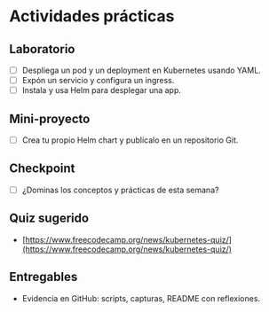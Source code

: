 # Actividades prácticas

## Laboratorio

- [ ] Despliega un pod y un deployment en Kubernetes usando YAML.
- [ ] Expón un servicio y configura un ingress.
- [ ] Instala y usa Helm para desplegar una app.

## Mini-proyecto

- [ ] Crea tu propio Helm chart y publícalo en un repositorio Git.

## Checkpoint

- [ ] ¿Dominas los conceptos y prácticas de esta semana?

## Quiz sugerido

- [https://www.freecodecamp.org/news/kubernetes-quiz/](https://www.freecodecamp.org/news/kubernetes-quiz/)

## Entregables

- Evidencia en GitHub: scripts, capturas, README con reflexiones.
